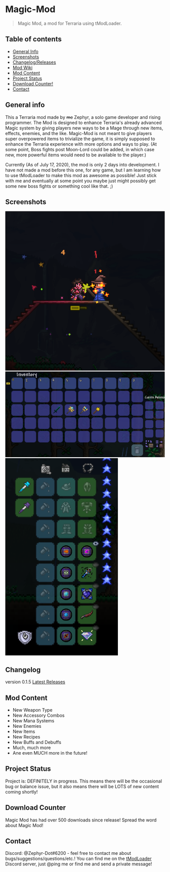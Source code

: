 # Magic-Mod
> Magic Mod, a mod for Terraria using tModLoader.

## Table of contents
* [General Info](#general-Info)
* [Screenshots](#screenshots)
* [Changelog/Releases](#changelog)
* [Mod Wiki](https://github.com/Zephyr-dot/Magic-Mod/wiki)
* [Mod Content](#mod-Content)
* [Project Status](#project-Status)
* [Download Counter!](#download-counter)
* [Contact](#contact)

## General info
This a Terraria mod made by ~~me~~ Zephyr, a solo game developer and rising programmer.
The Mod is designed to enhance Terraria's already advanced Magic system by giving players new ways to be a Mage through new items, effects, enemies, and the like.
Magic-Mod is not meant to give players super overpowered items to trivialize the game, it is simply supposed to enhance the Terraria experience with more options and ways to play. (At some point, Boss fights post Moon-Lord could be added, in which case new, more powerful items would need to be available to the player.)

Currently (As of July 17, 2020), the mod is only 2 days into development.
I have not made a mod before this one, for any game, but I am learning how to use tModLoader to make this mod as awesome as possible! Just stick with me and eventually at some point you maybe just might possibly get some new boss fights or something cool like that. ;)

## Screenshots
![Fallen Star Zombie Screenshot](./MagicMod/img/FallenStarZombieSS.png)
![CoolItems](./MagicMod/img/CoolItems.png)
![CoolAccessories](./MagicMod/img/CoolAccessories.png)

## Changelog
version 0.1.5
[Latest Releases](https://github.com/Zephyr-dot/Magic-Mod/releases)


## Mod Content
* New Weapon Type
* New Accessory Combos
* New Mana Systems
* New Enemies
* New Items
* New Recipes
* New Buffs and Debuffs
* Much, much more
* Ane even MUCH more in the future!


## Project Status
Project is: DEFINITELY in progress. This means there will be the occasional bug or balance issue, but it also means there will be LOTS of new content coming shortly!

## Download Counter
Magic Mod has had over 500 downloads since release!
Spread the word about Magic Mod!

## Contact
Discord: @Zephyr-Dot#6200 - feel free to contact me about bugs/suggestions/questions/etc.! You can find me on the [tModLoader](https://www.tmodloader.net/) Discord server, just @ping me or find me and send a private message!
